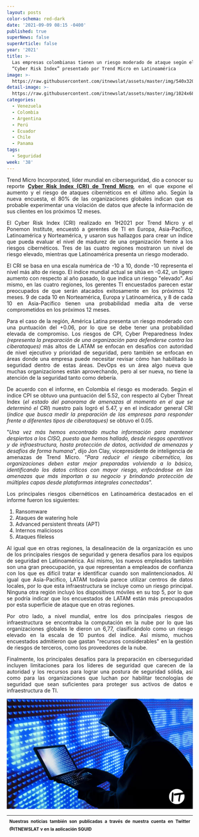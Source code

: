 ```yaml
---
layout: posts
color-schema: red-dark
date: '2021-09-09 08:15 -0400'
published: true
superNews: false
superArticle: false
year: '2021'
title: >-
  Las empresas colombianas tienen un riesgo moderado de ataque según el reporte
  “Cyber Risk Index” presentado por Trend Micro en Latinoamérica
image: >-
  https://raw.githubusercontent.com/itnewslat/assets/master/img/540x320/Ataque-Hacker-P.jpg
detail-image: >-
  https://raw.githubusercontent.com/itnewslat/assets/master/img/1024x680/Ataque-Hacker-G.jpg
categories:
  - Venezuela
  - Colombia
  - Argentina
  - Perú
  - Ecuador
  - Chile
  - Panama
tags:
  - Seguridad
week: '38'
---
```

<p style="text-align: justify;">Trend Micro Incorporated, líder mundial en ciberseguridad, dio a conocer su reporte <a href="https://www.trendmicro.com/cyberrisk"><strong>Cyber Risk Index (CRI) de Trend Micro</strong></a><em>, </em>en el que expone el aumento y el riesgo de ataques cibernéticos en el último año. Según la nueva encuesta, el 80% de las organizaciones globales indican que es probable experimentar una violación de datos que afecte la información de sus clientes en los próximos 12 meses.</p>
<p style="text-align: justify;">El Cyber Risk Index (CRI) realizado en 1H2021 por Trend Micro y el Ponemon Institute, encuestó a gerentes de TI en Europa, Asia-Pacífico, Latinoamérica y Norteamérica, y usaron sus hallazgos para crear un índice que pueda evaluar el nivel de madurez de una organización frente a los riesgos cibernéticos. Tres de las cuatro regiones mostraron un nivel de riesgo elevado, mientras que Latinoamérica presenta un riesgo moderado.</p>
<p style="text-align: justify;">El CRI se basa en una escala numérica de -10 a 10, donde -10 representa el nivel más alto de riesgo. El índice mundial actual se sitúa en -0.42, un ligero aumento con respecto al año pasado, lo que indica un riesgo "elevado". Así mismo, en las cuatro regiones, los gerentes TI encuestados parecen estar preocupados de que serán atacados exitosamente en los próximos 12 meses. 9 de cada 10 en Norteamérica, Europa y Latinoamérica, y 8 de cada 10 en Asia-Pacífico tienen una probabilidad media alta de verse comprometidos en los próximos 12 meses.</p>
<p style="text-align: justify;">Para el caso de la región, América Latina presenta un riesgo moderado con una puntuación del +0.06, por lo que se debe tener una probabilidad elevada de compromiso. Los riesgos de CPI, Cyber Preparedness Index <em>(representa la preparación de una organización para defenderse contra los ciberataques)</em> más altos de LATAM se enfocan en desafíos con autoridad de nivel ejecutivo y prioridad de seguridad, pero también se enfocan en áreas donde una empresa puede necesitar revisar cómo han habilitado la seguridad dentro de estas áreas. DevOps es un área algo nueva que muchas organizaciones están aprovechando, pero al ser nueva, no tiene la atención de la seguridad tanto como debería.</p>
<p style="text-align: justify;">De acuerdo con el informe, en Colombia el riesgo es moderado. Según el índice CPI se obtuvo una puntuación del 5.52, con respecto al Cyber Threat Index (<em>el estado del panorama de amenazas al momento en el que se determinó el CRI</em>) nuestro país logró el 5.47, y en el indicador general CRI (<em>índice que busca medir la preparación de las empresas para responder frente a diferentes tipos de ciberataques) </em>se obtuvo el 0.05.</p>
<p style="text-align: justify;">"<em>Una vez más hemos encontrado mucha información para mantener despiertos a los CISO, puesto que hemos hallado, desde riesgos operativos y de infraestructura, hasta protección de datos, actividad de amenazas y desafíos de forma humana</em>", dijo Jon Clay, vicepresidente de inteligencia de amenazas de Trend Micro. “<em>Para reducir el riesgo cibernético, las organizaciones deben estar mejor preparadas volviendo a lo básico, identificando los datos críticos con mayor riesgo, enfocándose en las amenazas que más importan a su negocio y brindando protección de múltiples capas desde plataformas integrales conectadas</em>”.</p>
<p style="text-align: justify;">Los principales riesgos cibernéticos en Latinoamérica destacados en el informe fueron los siguientes:</p>

<ol style="text-align: justify;">
	<li>Ransomware</li>
	<li>Ataques de watering hole</li>
	<li>Advanced persistent threats (APT)</li>
	<li>Internos maliciosos</li>
	<li>Ataques fileless</li>
</ol>
<p style="text-align: justify;">Al igual que en otras regiones, la desalineación de la organización es uno de los principales riesgos de seguridad y genera desafíos para los equipos de seguridad en Latinoamérica. Así mismo, los nuevos empleados también son una gran preocupación, ya que representan a empleados de confianza con los que es difícil tratar e identificar cuando son malintencionados. Al igual que Asia-Pacifico, LATAM todavía parece utilizar centros de datos locales, por lo que esta infraestructura se incluye como un riesgo principal. Ninguna otra región incluyó los dispositivos móviles en su top 5, por lo que se podría indicar que los encuestados de LATAM están más preocupados por esta superficie de ataque que en otras regiones.</p>
<p style="text-align: justify;">Por otro lado, a nivel mundial, entre los dos principales riesgos de infraestructura se encontraba la computación en la nube por lo que las organizaciones globales le dieron un 6,77, clasificándolo como un riesgo elevado en la escala de 10 puntos del índice. Así mismo, muchos encuestados admitieron que gastan "recursos considerables" en la gestión de riesgos de terceros, como los proveedores de la nube.</p>
<p style="text-align: justify;">Finalmente, los principales desafíos para la preparación en ciberseguridad incluyen limitaciones para los líderes de seguridad que carecen de la autoridad y los recursos para lograr una postura de seguridad sólida, así como para las organizaciones que luchan por habilitar tecnologías de seguridad que sean suficientes para proteger sus activos de datos e infraestructura de TI.</p>

![](https://raw.githubusercontent.com/itnewslat/assets/master/img/540x320/Ataque-Hacker-P.jpg)

<table style="height: 42px;" width="569">
<tbody>
<tr>
<td style="text-align: justify;"><sub><strong>Nuestras noticias también son publicadas a través de nuestra cuenta en Twitter <a href="https://twitter.com/itnewslat?lang=es">@ITNEWSLAT</a> y en la aplicación <a href="https://squidapp.co/en/">SQUID</a></strong></sub></td>
</tr>
</tbody>
</table>
